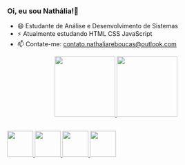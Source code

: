 ### Oi, eu sou Nathália!👋


- 😄 Estudante de Análise e Desenvolvimento de Sistemas
- ⚡ Atualmente estudando HTML CSS JavaScript
- 📫 Contate-me: contato.nathaliareboucas@outlook.com

<div align="center">
  <a href="https://github.com/nathaliafreboucas">
  <img height="140em" src="https://github-readme-stats.vercel.app/api?username=nathaliafreboucas&show_icons=true&theme=dark&include_all_commits=true&           count_private=true"/>
  <img height="140em" src="https://github-readme-stats.vercel.app/api/top-langs/?username=nathaliafreboucas&layout=compact&langs_count=7&theme=dark"/>
</div>
  
  ##
  <div>
     <img src="https://cdn.jsdelivr.net/gh/devicons/devicon/icons/html5/html5-plain-wordmark.svg" style="width:60px;heigth:60px;"/>
     <img src="https://cdn.jsdelivr.net/gh/devicons/devicon/icons/css3/css3-plain-wordmark.svg" style="width:60px;heigth:60px;" />
     <img src="https://cdn.jsdelivr.net/gh/devicons/devicon/icons/javascript/javascript-plain.svg" style="width:60px;heigth:60px;"/>
     <img src="https://cdn.jsdelivr.net/gh/devicons/devicon/icons/cplusplus/cplusplus-plain.svg" style="width:60px;heigth:60px;"/>
  </div>
